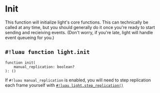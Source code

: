 # Init

This function will initialize light's core functions. This can technically be called at any time, but you should
generally do it once you're ready to start sending and recieiving events. (Don't worry, if you're late, light will
handle event queueing for you.)

## `#!luau function light.init`

```luau title='<!-- client --> <!-- server --> <!-- shared --> <!-- sync -->'
function init(
    manual_replication: boolean?
): ()
```

If `#!luau manual_replication` is enabled, you will need to step replication each frame yourself with
[`#!luau light.step_replication()`](./step_replication.md)
